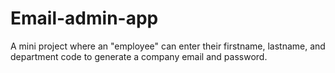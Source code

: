 # Email-admin-app

A mini project where an "employee" can enter their firstname, lastname, and department code to generate a company email and password.
